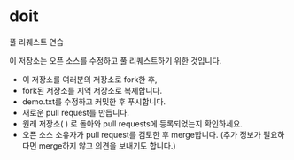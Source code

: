 # doit

풀 리퀘스트 연습

이 저장소는 오픈 소스를 수정하고 풀 리퀘스트하기 위한 것입니다.

- 이 저장소를 여러분의 저장소로 fork한 후,
- fork된 저장소를 지역 저장소로 복제합니다.
- demo.txt를 수정하고 커밋한 후 푸시합니다.
- 새로운 pull request를 만듭니다.
- 원래 저장소( ) 로 돌아와 pull requests에 등록되었는지 확인하세요.
- 오픈 소스 소유자가 pull request를 검토한 후 merge합니다. 
  (추가 정보가 필요하다면 merge하지 않고 의견을 보내기도 합니다.)
